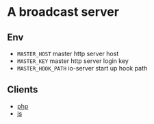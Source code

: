 # A broadcast server

## Env
* ```MASTER_HOST``` master http server host
* ```MASTER_KEY``` master http server login key
* ```MASTER_HOOK_PATH``` io-server start up hook path

## Clients
* [php](https://github.com/CaoJiayuan/io-php)
* [js](https://github.com/CaoJiayuan/io-client)
